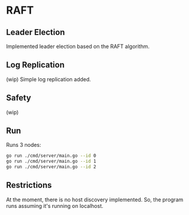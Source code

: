# RAFT

## Leader Election

Implemented leader election based on the RAFT algorithm.

## Log Replication
(wip) Simple log replication added.

## Safety
(wip)

## Run

Runs 3 nodes:

```bash
go run ./cmd/server/main.go --id 0
go run ./cmd/server/main.go --id 1
go run ./cmd/server/main.go --id 2
```

## Restrictions
At the moment, there is no host discovery implemented. So, the program runs assuming it's running on localhost.
